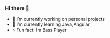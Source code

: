 ### Hi there 👋
- 🔭 I’m currently working on personal projects
- 🌱 I’m currently learning Java,Angular
- ⚡ Fun fact: Im Bass Player
<!--
**Neifi/neifi** is a ✨ _special_ ✨ repository because its `README.md` (this file) appears on your GitHub profile.

Here are some ideas to get you started:


- 👯 I’m looking to collaborate on ...
- 🤔 I’m looking for help with ...
- 💬 Ask me about ...
- 📫 How to reach me: ...
- 😄 Pronouns: ...
- 
-->

